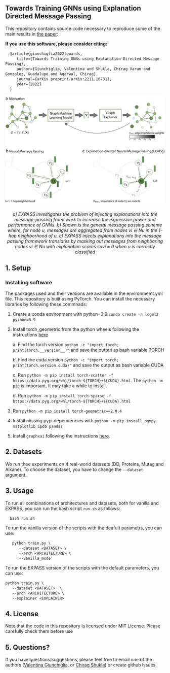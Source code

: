 ## Towards Training GNNs using Explanation Directed Message Passing

This repository contains source code necessary to reproduce some of the main results in [the paper](https://arxiv.org/abs/2211.16731):

**If you use this software, please consider citing:**
    
      @article{giunchiglia2022towards,
         title={Towards Training GNNs using Explanation Directed Message Passing},
         author={Giunchiglia, Valentina and Shukla, Chirag Varun and Gonzalez, Guadalupe and Agarwal, Chirag},
         journal={arXiv preprint arXiv:2211.16731},
         year={2022}
      }  

<p align="center">
    <img src="mp_vs_expass.png" width=540px>
</p>
<p align="center"><i>
  a) EXPASS investigates the problem of injecting explanations into the message-passing framework to increase the expressive power and performance of GNNs. b) Shown is the general message passing scheme where, for node u, messages are aggregated from nodes vi ∈ Nu in the 1-hop neighborhood of u. c) EXPASS injects explanations into the message passing framework translates by masking out messages from neighboring nodes vi ∈ Nu with explanation scores suvi ≈ 0 when u is correctly classified
</i></p>

## 1. Setup

### Installing software
The packages used and their versions are available in the environmemt.yml file. This repository is built using PyTorch. You can install the necessary libraries by following these commnads: 

1. Create a conda environment with python=3.9
      `conda create -n logml2 python=3.9`
2. Install torch_geometric from the python wheels following the instructions [here](https://pytorch-geometric.readthedocs.io/en/2.0.4/notes/installation.html)

   a. Find the torch version `python -c "import torch; print(torch.__version__)"` and save the output as bash variable TORCH

   b. Find the cuda version `python -c "import torch; print(torch.version.cuda)"` and save the output as bash variable CUDA

   c. Run `python -m pip install torch-scatter -f https://data.pyg.org/whl/torch-${TORCH}+${CUDA}.html`.  The `python -m pip` is important. It may take a while to install.

   d. Run `python -m pip install torch-sparse -f https://data.pyg.org/whl/torch-${TORCH}+${CUDA}.html`
3. Run `python -m pip install torch-geometric==2.0.4`
4. Install missing pypi dependencies with `python -m pip install pgmpy matplotlib ipdb pandas`
5. Install `graphxai` following the instructions [here](https://github.com/mims-harvard/GraphXAI).

## 2. Datasets
We run thee experiments on 4 real-world datasets (DD, Proteins, Mutag and Alkane). To choose the dataset, you have to change the `--dataset` argument.

## 3. Usage
To run all combinations of architectures and datasets, both for vanilla and EXPASS, you can run the bash script `run.sh` as follows:

      bash run.sh

To run the vanilla version of the scripts with the deafult parametrs, you can use:

```
   python train.py \
      --dataset <DATASET> \
      --arch <ARCHITECTURE> \
      --vanilla_mode
```
To run the EXPASS version of the scripts with the default parameters, you can use:


```
python train.py \
   --dataset <DATASET>  \
   --arch <ARCHITECTURE> \
   --explainer <EXPLAINER>
```
## 4. License
Note that the code in this repository is licensed under MIT License. Please carefully check them before use

## 5. Questions?
If you have questions/suggestions, please feel free to email one of the authors ([Valentina Giunchiglia](v.giunchiglia20@imperial.ac.uk), or [Chirag Shukla](shukla@math.lmu.de)) or create github issues.

